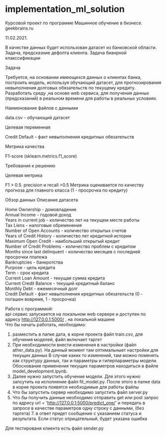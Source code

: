 # implementation_ml_solution
Курсовой проект по программе Машинное обучение в бизнесе. geekbrains.ru

11.02.2021.

В качестве данных будет использован датасет из банковской области. Задача, предсказние дефолта клиента.
Задача бианрной клакссификации

Задача

Требуется, на основании имеющихся данных о клиентах банка, построить модель, используя обучающий датасет, для прогнозирования невыполнения долговых обязательств по текущему кредиту. Разработать среду ,на основе web сервиса, для получения данных (предсказаний) в реальном времени для работы в реальных условиях.

Наименование файлов с данными

data.csv - обучающий датасет


Целевая переменная

Credit Default - факт невыполнения кредитных обязательств

Метрика качества

F1-score (sklearn.metrics.f1_score)

Требования к решению

Целевая метрика

F1 > 0.5. precision и recall >0.5
Метрика оценивается по качеству прогноза для главного класса (1 - просрочка по кредиту)


Обзор данных
Описание датасета

Home Ownership - домовладение  
Annual Income - годовой доход  
Years in current job - количество лет на текущем месте работы  
Tax Liens - налоговые обременения  
Number of Open Accounts - количество открытых счетов  
Years of Credit History - количество лет кредитной истории  
Maximum Open Credit - наибольший открытый кредит  
Number of Credit Problems - количество проблем с кредитом  
Months since last delinquent - количество месяцев с последней просрочки платежа  
Bankruptcies - банкротства  
Purpose - цель кредита  
Term - срок кредита  
Current Loan Amount - текущая сумма кредита  
Current Credit Balance - текущий кредитный баланс  
Monthly Debt - ежемесячный долг  
Credit Default - факт невыполнения кредитных обязательств (0 - погашен вовремя, 1 - просрочка)  

Работа с программой:  
api сервис запускается на локальном web сервере и доступен по адресу http://127.0.0.1:5000/ , на локальной машине  
Что бы начать работать, необходимо:
1. разместить в папке дата, в корне проекта файл train.csv, для обучения моделей, файл включает таргет  
2. При необходимости внести изменения в настройки (файл ather_data.py). На данный момент там оптимальныет настройки для текущих данных
В случае каких то изменений, там можно поменять как структуру данных, так и параметры и гиперпараметры модели. Обоснование применения текущих параметров находиться в файле model_development.ipynb.
3. Далее нужно запустить обучение модели. Для этого нужно запсутить на исполнение файл fit_model.py. 
После этого в папке data в корне проекта появятся необходимые для работы файлы
4. Что бы запустить сервер необходимо   запустить файл server.py
6. Что бы получить данные необходимо отправить get или post запрос по адресу url = 'http://127.0.0.1:5000/predict_one/'
   и передать в запросе в качестве параметров одну строку с данными, (без таргета)
   7. в ответ придет сообщение с указанием статуса и результата. Если статус отрицательный, будет указана ошибка
    
Для тестированя клиента есть файл sender.py
   
  

	

